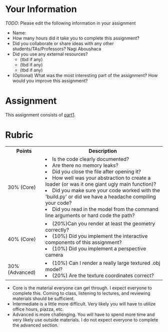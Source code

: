 # Your Information

*TODO*: Please edit the following information in your assignment

* Name:
* How many hours did it take you to complete this assignment? 
* Did you collaborate or share ideas with any other students/TAs/Professors? Nagi Aboushaca
* Did you use any external resources? 
  * (tbd if any)
  * (tbd if any)
  * (tbd if any)
* (Optional) What was the most interesting part of the assignment? How would you improve this assignment?

# Assignment

This assignment consists of [part1](./part1).

# Rubric

<table>
  <tbody>
    <tr>
      <th>Points</th>
      <th align="center">Description</th>
    </tr>
    <tr>
      <td>30% (Core)</td>
     <td align="left"><li>Is the code clearly documented?</li> <li>Are there no memory leaks?</li> <li>Did you close the file after opening it?</li> <li>How well was your abstraction to create a loader (or was it one giant ugly main function)?</li> <li>Did you make sure your code worked with the 'build.py' or did we have a headache compiling your code?</li> <li>Did you read in the model from the command line arguments or hard code the path?</li></td>
    </tr>   
    <tr>
      <td>40% (Core)</td>
      <td align="left"><li>(20%)Can you render at least the geometry correctly?</li> <li>(10%) Did you implement the interactive components of this assignment?</li> <li>(10%) Did you implement a perspective camera</li></td>
    </tr>
      <td>30% (Advanced)</td>
      <td align="left"><li>(10%) Can I render a really large textured .obj model?</li> <li>(20%) Are the texture coordinates correct?</li></td>
    </tr>
  </tbody>
</table>


* Core is the material everyone can get through. I expect everyone to complete this. Coming to class, listening to lectures, and reviewing materials should be sufficient.
* Intermediate is a little more difficult. Very likely you will have to utilize office hours, piazza, etc.
* Advanced is more challenging. You will have to spend more time and very likely use outside materials. I do not expect everyone to complete the advanced section.
